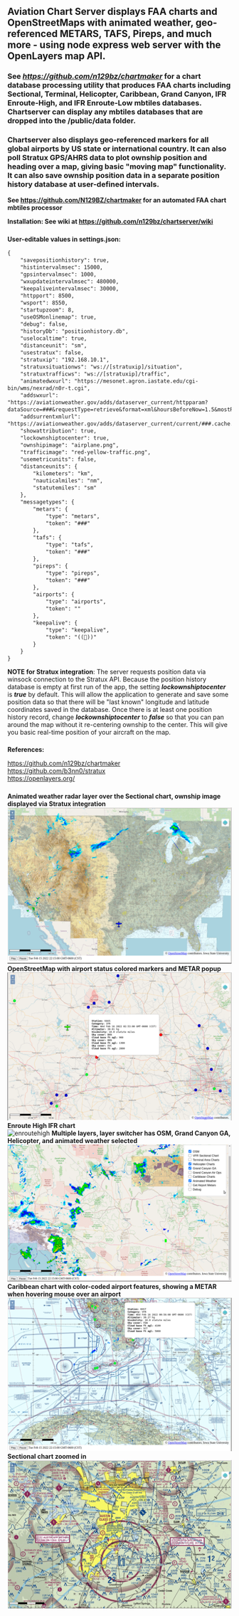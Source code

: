 ## Aviation Chart Server displays FAA charts and OpenStreetMaps with animated weather, geo-referenced METARS, TAFS, Pireps, and much more - using node express web server with the OpenLayers map API.   

### See *https://github.com/n129bz/chartmaker* for a chart database processing utility that produces FAA charts including Sectional, Terminal, Helicopter, Caribbean, Grand Canyon, IFR Enroute-High, and IFR Enroute-Low mbtiles databases. Chartserver can display any mbtiles databases that are dropped into the /public/data folder.   
### Chartserver also displays geo-referenced markers for all global airports by US state or international country. It can also poll Stratux GPS/AHRS data to plot ownship position and heading over a map, giving basic "moving map" functionality. It can also save ownship position data in a separate position history database at user-defined intervals.   

**See https://github.com/N129BZ/chartmaker for an automated FAA chart mbtiles processor**

**Installation: See wiki at https://github.com/n129bz/chartserver/wiki** 

###
**User-editable values in settings.json:**
```
{
    "savepositionhistory": true,
    "histintervalmsec": 15000,
    "gpsintervalmsec": 1000,
    "wxupdateintervalmsec": 480000,
    "keepaliveintervalmsec": 30000,
    "httpport": 8500,
    "wsport": 8550,
    "startupzoom": 8,
    "useOSMonlinemap": true,
    "debug": false,
    "historyDb": "positionhistory.db",
    "uselocaltime": true,
    "distanceunit": "sm", 
    "usestratux": false,
    "stratuxip": "192.168.10.1",
    "stratuxsituationws": "ws://[stratuxip]/situation",
    "stratuxtrafficws": "ws://[stratuxip]/traffic",
    "animatedwxurl": "https://mesonet.agron.iastate.edu/cgi-bin/wms/nexrad/n0r-t.cgi",
    "addswxurl": "https://aviationweather.gov/adds/dataserver_current/httpparam?dataSource=###&requestType=retrieve&format=xml&hoursBeforeNow=1.5&mostRecentForEachStation=true&stationString=",
    "addsurrentxmlurl": "https://aviationweather.gov/adds/dataserver_current/current/###.cache.xml",
    "showattribution": true,
    "lockownshiptocenter": true,
    "ownshipimage": "airplane.png",
    "trafficimage": "red-yellow-traffic.png",
    "usemetricunits": false,
    "distanceunits": {
        "kilometers": "km",
        "nauticalmiles": "nm",
        "statutemiles": "sm"
    },
    "messagetypes": {
        "metars": {
            "type": "metars",
            "token": "###"
        },
        "tafs": {
            "type": "tafs",
            "token": "###"
        },
        "pireps": {
            "type": "pireps",
            "token": "###"
        },
        "airports": {
            "type": "airports",
            "token": ""
        },
        "keepalive": {
            "type": "keepalive",
            "token": "((💜))"
        }
    }
}
```
**NOTE for Stratux integration**: The server requests position data via winsock connection to the Stratux API. Because the position history database is empty at first run of the app, the setting ***lockownshiptocenter*** is ***true*** by default. This will allow the application to generate and save some position data so that there will be "last known" longitude and latitude coordinates saved in the database. Once there is at least one position history record, change ***lockownshiptocenter*** to ***false*** so that you can pan around the map without it re-centering ownship to the center. This will give you basic real-time position of your aircraft on the map.      

###
**References:**   
     
https://github.com/n129bz/chartmaker   
https://github.com/b3nn0/stratux   
https://openlayers.org/     

###
**Animated weather radar layer over the Sectional chart, ownship image displayed via Stratux integration**
![ANIMWX](./images/SectWithWx.png)
**OpenStreetMap with airport status colored markers and METAR popup**   
![OSMWMETAR](./images/OsmWithMetars.png)
**Enroute High IFR chart**   
![enroutehigh](https://github.com/user-attachments/assets/caf0df83-44b2-47bb-9f9c-bab816fa5acc)
**Multiple layers, layer switcher has OSM, Grand Canyon GA, Helicopter, and animated weather selected**
![MULTI](./images/MultiLayer.png)
**Caribbean chart with color-coded airport features, showing a METAR when hovering mouse over an airport**
![CARIBMETAR](./images/CaribbeanWithMetars.png)
**Sectional chart zoomed in**  
![SECTCLOSE](./images/SectionalCloseup.png)
